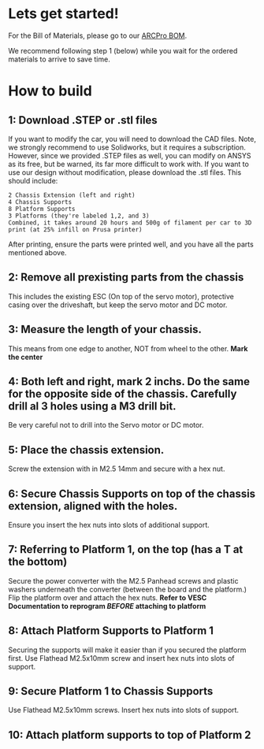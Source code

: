# Lets get started! 
For the Bill of Materials, please go to our [ARCPro BOM](https://docs.google.com/spreadsheets/d/1xc6m2KjmdyQvV1nY1KGfAFUgrYJwhJbU0oIUqCPX6PE/edit?usp=sharing).

We recommend following step 1 (below) while you wait for the ordered materials to arrive to save time. 

# How to build

## 1: Download .STEP or .stl files
If you want to modify the car, you will need to download the CAD files. Note, we strongly recommend to use Solidworks, but it requires a subscription. However, since we provided .STEP files as well, you can modify on ANSYS as its free, but be warned, its far more difficult to work with. If you want to use our design without modification, please download the .stl files. This should include:
```
2 Chassis Extension (left and right)
4 Chassis Supports
8 Platform Supports
3 Platforms (they're labeled 1,2, and 3)
Combined, it takes around 20 hours and 500g of filament per car to 3D print (at 25% infill on Prusa printer)
```
After printing, ensure the parts were printed well, and you have all the parts mentioned above.

## 2: Remove all prexisting parts from the chassis
This includes the existing ESC (On top of the servo motor), protective casing over the driveshaft, but keep the servo motor and DC motor.

## 3: Measure the length of your chassis. 
This means from one edge to another, NOT from wheel to the other. **Mark the center**

## 4: Both left and right, mark 2 inchs. Do the same for the opposite side of the chassis. Carefully drill al 3 holes using a M3 drill bit. 
Be very careful not to drill into the Servo motor or DC motor.

## 5: Place the chassis extension. 
Screw the extension with in M2.5 14mm and secure with a hex nut. 

## 6: Secure Chassis Supports on top of the chassis extension, aligned with the holes. 
Ensure you insert the hex nuts into slots of additional support.

## 7: Referring to Platform 1, on the top (has a T at the bottom)
Secure the power converter with the M2.5 Panhead screws and plastic washers underneath the converter (between the board and the platform.) Flip the platform over and attach the hex nuts.
**Refer to VESC Documentation to reprogram _BEFORE_ attaching to platform**

## 8: Attach Platform Supports to Platform 1
Securing the supports will make it easier than if you secured the platform first. Use Flathead M2.5x10mm screw and insert hex nuts into slots of support.

## 9: Secure Platform 1 to Chassis Supports
Use Flathead M2.5x10mm screws. Insert hex nuts into slots of support.

## 10: Attach platform supports to top of Platform 2 
